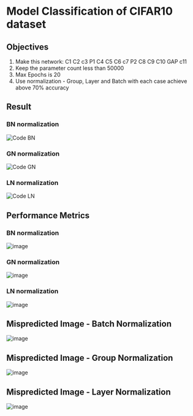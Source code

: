 # Model Classification of CIFAR10 dataset
## Objectives
1. Make this network: C1 C2 c3 P1 C4 C5 C6 c7 P2 C8 C9 C10 GAP c11
2. Keep the parameter count less than 50000
3. Max Epochs is 20
4. Use normalization - Group, Layer and Batch with each case achieve above 70% accuracy

## Result
### BN normalization
![Code BN](https://github.com/PRIYE/ERAV2_Session8/assets/7592375/3335c9ae-0d40-41d6-be8c-1881d8a32c45)

### GN normalization
![Code GN](https://github.com/PRIYE/ERAV2_Session8/assets/7592375/af0cf0d5-4f8b-4638-88a1-91563049ca37)

### LN normalization
![Code LN](https://github.com/PRIYE/ERAV2_Session8/assets/7592375/5258a277-bfec-4462-893f-3d6ed8081d7b)

## Performance Metrics
### BN normalization
![image](https://github.com/PRIYE/ERAV2_Session8/assets/7592375/2a594c0c-c778-4bdc-b41a-bd030e16a707)


### GN normalization
![image](https://github.com/PRIYE/ERAV2_Session8/assets/7592375/9f0a9941-033f-4114-9c34-1b529dbd859b)


### LN normalization
![image](https://github.com/PRIYE/ERAV2_Session8/assets/7592375/ff3223b2-32b8-4615-8982-0ff3fd54b025)

## Mispredicted Image - Batch Normalization
![image](https://github.com/PRIYE/ERAV2_Session8/assets/7592375/b32cfd49-d73f-4344-bf6b-93430908da74)

## Mispredicted Image - Group Normalization
![image](https://github.com/PRIYE/ERAV2_Session8/assets/7592375/4e009bc4-f5f1-4f57-956c-4571d88db3f9)

## Mispredicted Image - Layer Normalization
![image](https://github.com/PRIYE/ERAV2_Session8/assets/7592375/ea34c9eb-4ad6-40d0-81b7-146f9ed46259)


